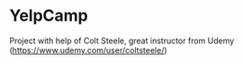 # YelpCamp
Project with help of Colt Steele, great instructor from Udemy (https://www.udemy.com/user/coltsteele/)
